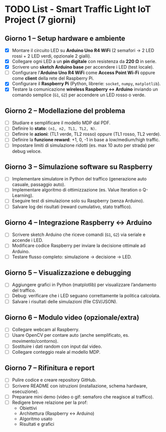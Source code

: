 # TODO List - Smart Traffic Light IoT Project (7 giorni)

## Giorno 1 – Setup hardware e ambiente
- [X] Montare il circuito LED su **Arduino Uno R4 WiFi** (2 semafori → 2 LED rossi + 2 LED verdi, opzionale 2 gialli).  
- [X] Collegare ogni LED a un **pin digitale** con resistenza da **220 Ω** in serie.  
- [X] Scrivere uno **sketch Arduino base** per accendere i LED (test locale).  
- [ ] Configurare l’**Arduino Uno R4 WiFi** come **Access Point Wi-Fi** oppure come **client** della rete del Raspberry Pi.  
- [X] Configurare il **Raspberry Pi** (Python, librerie: `socket`, `numpy`, `matplotlib`).  
- [X] Testare la comunicazione **wireless Raspberry ↔ Arduino** inviando un comando semplice (`G1`, `G2`) per accendere un LED rosso o verde.  

## Giorno 2 – Modellazione del problema
- [ ] Studiare e semplificare il modello MDP dal PDF.
- [ ] Definire lo **stato**: `(n1, n2, TL1, TL2, N)`.
- [ ] Definire le **azioni**: (TL1 verde, TL2 rosso) oppure (TL1 rosso, TL2 verde).
- [ ] Definire la **funzione reward**: +1, 0, -1 in base a low/medium/high traffic.
- [ ] Impostare limiti di simulazione ridotti (es. max 10 auto per strada) per debug veloce.

## Giorno 3 – Simulazione software su Raspberry
- [ ] Implementare simulatore in Python del traffico (generazione auto casuale, passaggio auto).
- [ ] Implementare algoritmo di ottimizzazione (es. Value Iteration o Q-Learning).
- [ ] Eseguire test di simulazione solo su Raspberry (senza Arduino).
- [ ] Salvare log dei risultati (reward cumulativo, stato traffico).

## Giorno 4 – Integrazione Raspberry ↔ Arduino
- [ ] Scrivere sketch Arduino che riceve comandi (`G1`, `G2`) via seriale e accende i LED.
- [ ] Modificare codice Raspberry per inviare la decisione ottimale ad Arduino.
- [ ] Testare flusso completo: simulazione → decisione → LED.

## Giorno 5 – Visualizzazione e debugging
- [ ] Aggiungere grafici in Python (matplotlib) per visualizzare l’andamento del traffico.
- [ ] Debug: verificare che i LED seguano correttamente la politica calcolata.
- [ ] Salvare i risultati delle simulazioni (file CSV/JSON).

## Giorno 6 – Modulo video (opzionale/extra)
- [ ] Collegare webcam al Raspberry.
- [ ] Usare OpenCV per contare auto (anche semplificato, es. movimento/contorno).
- [ ] Sostituire i dati random con input dal video.
- [ ] Collegare conteggio reale al modello MDP.

## Giorno 7 – Rifinitura e report
- [ ] Pulire codice e creare repository GitHub.
- [ ] Scrivere README con istruzioni (installazione, schema hardware, esecuzione).
- [ ] Preparare mini demo (video o gif: semaforo che reagisce al traffico).
- [ ] Redigere breve relazione per la prof: 
  - Obiettivi
  - Architettura (Raspberry ↔ Arduino)
  - Algoritmo usato
  - Risultati e grafici